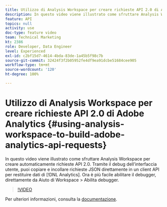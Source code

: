 ```yaml
---
title: Utilizzo di Analysis Workspace per creare richieste API 2.0 di Adobe Analytics
description: In questo video viene illustrato come sfruttare Analysis Workspace per creare automaticamente richieste API 2.0. Tramite il debug dell’interfaccia utente, puoi copiare e incollare le richieste JSON direttamente in un client API per restituire i dati di Analytics.
feature: API
topics: null
activity: use
doc-type: feature video
team: Technical Marketing
kt: 2386
role: Developer, Data Engineer
level: Experienced
exl-id: c2bf15d7-4614-4bda-83de-1a45b5f98c7b
source-git-commit: 32424f3f2b05952fe4df9ea91dcbe51684cee905
workflow-type: tm+mt
source-wordcount: '120'
ht-degree: 100%

---
```


# Utilizzo di Analysis Workspace per creare richieste API 2.0 di Adobe Analytics {#using-analysis-workspace-to-build-adobe-analytics-api-requests}

In questo video viene illustrato come sfruttare Analysis Workspace per creare automaticamente richieste API 2.0. Tramite il debug dell’interfaccia utente, puoi copiare e incollare richieste JSON direttamente in un client API per restituire dati di [!DNL Analytics]. Ora è più facile abilitare il debugger, direttamente da Aiuto di Workspace > Abilita debugger.

>[!VIDEO](https://video.tv.adobe.com/v/25890/?quality=12)

Per ulteriori informazioni, consulta la [documentazione](https://www.adobe.io/apis/experiencecloud/analytics/docs.html#!AdobeDocs/analytics-2.0-apis/master/reporting-tricks.md).
